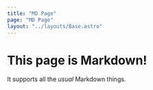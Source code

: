 ```yaml
---
title: "MD Page"
page: "MD Page"
layout: "../layouts/Base.astro"
---
```


# This page is Markdown!

It supports all the _usual_ Markdown things.

